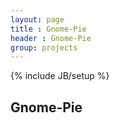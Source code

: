 ```yaml
---
layout: page
title : Gnome-Pie
header : Gnome-Pie
group: projects
---
```

{% include JB/setup %}

## Gnome-Pie
